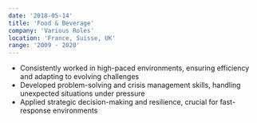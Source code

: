 ```yaml
---
date: '2018-05-14'
title: 'Food & Beverage'
company: 'Various Roles'
location: 'France, Suisse, UK'
range: '2009 - 2020'
---
```


- Consistently worked in high-paced environments, ensuring efficiency and adapting to evolving challenges
- Developed problem-solving and crisis management skills, handling unexpected situations under pressure
- Applied strategic decision-making and resilience, crucial for fast-response environments
